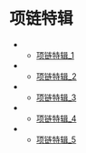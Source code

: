 # 项链特辑
* * [项链特辑_1](./%E9%A1%B9%E9%93%BE%E7%89%B9%E8%BE%91_1.md) 
* * [项链特辑_2](./%E9%A1%B9%E9%93%BE%E7%89%B9%E8%BE%91_2.md) 
* * [项链特辑_3](./%E9%A1%B9%E9%93%BE%E7%89%B9%E8%BE%91_3.md) 
* * [项链特辑_4](./%E9%A1%B9%E9%93%BE%E7%89%B9%E8%BE%91_4.md) 
* * [项链特辑_5](./%E9%A1%B9%E9%93%BE%E7%89%B9%E8%BE%91_5.md) 
